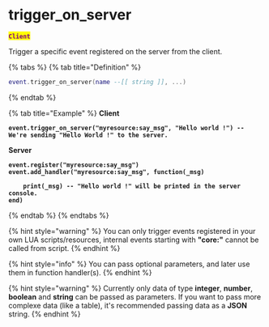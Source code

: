 # trigger\_on\_server

<mark style="color:purple;">**`Client`**</mark>

Trigger a specific event registered on the server from the client.

{% tabs %}
{% tab title="Definition" %}
```lua
event.trigger_on_server(name --[[ string ]], ...)
```
{% endtab %}

{% tab title="Example" %}
**Client**

<pre class="language-lua"><code class="lang-lua"><strong>event.trigger_on_server("myresource:say_msg", "Hello world !") -- We're sending "Hello World !" to the server.
</strong></code></pre>

**Server**

<pre class="language-lua"><code class="lang-lua"><strong>event.register("myresource:say_msg")
</strong><strong>event.add_handler("myresource:say_msg", function(_msg)
</strong><strong>
</strong><strong>    print(_msg) -- "Hello world !" will be printed in the server console.
</strong><strong>end)
</strong></code></pre>
{% endtab %}
{% endtabs %}

{% hint style="warning" %}
You can only trigger events registered in your own LUA scripts/resources, internal events starting with **"core:"** cannot be called from script.
{% endhint %}

{% hint style="info" %}
You can pass optional parameters, and later use them in function handler(s).
{% endhint %}

{% hint style="warning" %}
Currently only data of type **integer**, **number**, **boolean** and **string** can be passed as parameters. If you want to pass more complexe data (like a table), it's recommended passing data as a **JSON** string.
{% endhint %}
